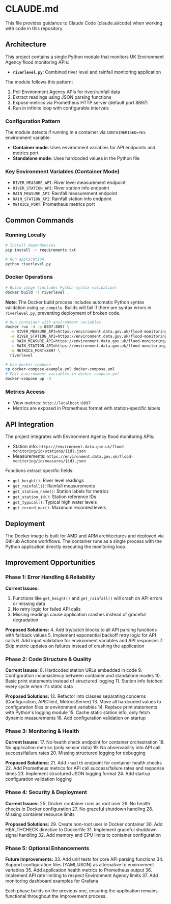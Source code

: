 # CLAUDE.md

This file provides guidance to Claude Code (claude.ai/code) when working with code in this repository.

## Architecture

This project contains a single Python module that monitors UK Environment Agency flood monitoring APIs:

- **`riverlevel.py`**: Combined river level and rainfall monitoring application

The module follows this pattern:
1. Poll Environment Agency APIs for river/rainfall data
2. Extract readings using JSON parsing functions
3. Expose metrics via Prometheus HTTP server (default port 8897)
4. Run in infinite loop with configurable intervals

### Configuration Pattern

The module detects if running in a container via `CONTAINERISED=YES` environment variable:
- **Container mode**: Uses environment variables for API endpoints and metrics port
- **Standalone mode**: Uses hardcoded values in the Python file

### Key Environment Variables (Container Mode)

- `RIVER_MEASURE_API`: River level measurement endpoint
- `RIVER_STATION_API`: River station info endpoint  
- `RAIN_MEASURE_API`: Rainfall measurement endpoint
- `RAIN_STATION_API`: Rainfall station info endpoint
- `METRICS_PORT`: Prometheus metrics port

## Common Commands

### Running Locally
```bash
# Install dependencies
pip install -r requirements.txt

# Run application
python riverlevel.py
```

### Docker Operations
```bash
# Build image (includes Python syntax validation)
docker build -t riverlevel .
```
**Note**: The Docker build process includes automatic Python syntax validation using `py_compile`. Builds will fail if there are syntax errors in `riverlevel.py`, preventing deployment of broken code.

```bash
# Run container with environment variables
docker run -d -p 8897:8897 \
  -e RIVER_MEASURE_API=https://environment.data.gov.uk/flood-monitoring/id/measures/example.json \
  -e RIVER_STATION_API=https://environment.data.gov.uk/flood-monitoring/id/stations/example.json \
  -e RAIN_MEASURE_API=https://environment.data.gov.uk/flood-monitoring/id/measures/example.json \
  -e RAIN_STATION_API=https://environment.data.gov.uk/flood-monitoring/id/stations/example.json \
  -e METRICS_PORT=8897 \
  riverlevel

# Use docker-compose
cp docker-compose-example.yml docker-compose.yml
# Edit environment variables in docker-compose.yml
docker-compose up -d
```

### Metrics Access
- View metrics: `http://localhost:8897`
- Metrics are exposed in Prometheus format with station-specific labels

## API Integration

The project integrates with Environment Agency flood monitoring APIs:
- Station info: `https://environment.data.gov.uk/flood-monitoring/id/stations/{id}.json`
- Measurements: `https://environment.data.gov.uk/flood-monitoring/id/measures/{id}.json`

Functions extract specific fields:
- `get_height()`: River level readings
- `get_rainfall()`: Rainfall measurements  
- `get_station_name()`: Station labels for metrics
- `get_station_id()`: Station reference IDs
- `get_typical()`: Typical high water levels
- `get_record_max()`: Maximum recorded levels

## Deployment

The Docker image is built for AMD and ARM architectures and deployed via GitHub Actions workflows. The container runs as a single process with the Python application directly executing the monitoring loop.

## Improvement Opportunities

### Phase 1: Error Handling & Reliability
**Current Issues:**
1. Functions like `get_height()` and `get_rainfall()` will crash on API errors or missing data
2. No retry logic for failed API calls
3. Missing readings cause application crashes instead of graceful degradation

**Proposed Solutions:**
4. Add try/catch blocks to all API parsing functions with fallback values
5. Implement exponential backoff retry logic for API calls
6. Add input validation for environment variables and API responses
7. Skip metric updates on failures instead of crashing the application

### Phase 2: Code Structure & Quality
**Current Issues:**
8. Hardcoded station URLs embedded in code
9. Configuration inconsistency between container and standalone modes
10. Basic print statements instead of structured logging
11. Station info fetched every cycle when it's static data

**Proposed Solutions:**
12. Refactor into classes separating concerns (Configuration, APIClient, MetricsServer)
13. Move all hardcoded values to configuration files or environment variables
14. Replace print statements with Python's logging module
15. Cache static station info, only fetch dynamic measurements
16. Add configuration validation on startup

### Phase 3: Monitoring & Health
**Current Issues:**
17. No health check endpoint for container orchestration
18. No application metrics (only sensor data)
19. No observability into API call success/failure rates
20. Missing structured logging for debugging

**Proposed Solutions:**
21. Add `/health` endpoint for container health checks
22. Add Prometheus metrics for API call success/failure rates and response times
23. Implement structured JSON logging format
24. Add startup configuration validation logging

### Phase 4: Security & Deployment
**Current Issues:**
25. Docker container runs as root user
26. No health checks in Docker configuration
27. No graceful shutdown handling
28. Missing container resource limits

**Proposed Solutions:**
29. Create non-root user in Docker container
30. Add HEALTHCHECK directive to Dockerfile
31. Implement graceful shutdown signal handling
32. Add memory and CPU limits to container configuration

### Phase 5: Optional Enhancements
**Future Improvements:**
33. Add unit tests for core API parsing functions
34. Support configuration files (YAML/JSON) as alternative to environment variables
35. Add application health metrics to Prometheus output
36. Implement API rate limiting to respect Environment Agency limits
37. Add monitoring dashboard examples for Grafana

Each phase builds on the previous one, ensuring the application remains functional throughout the improvement process.